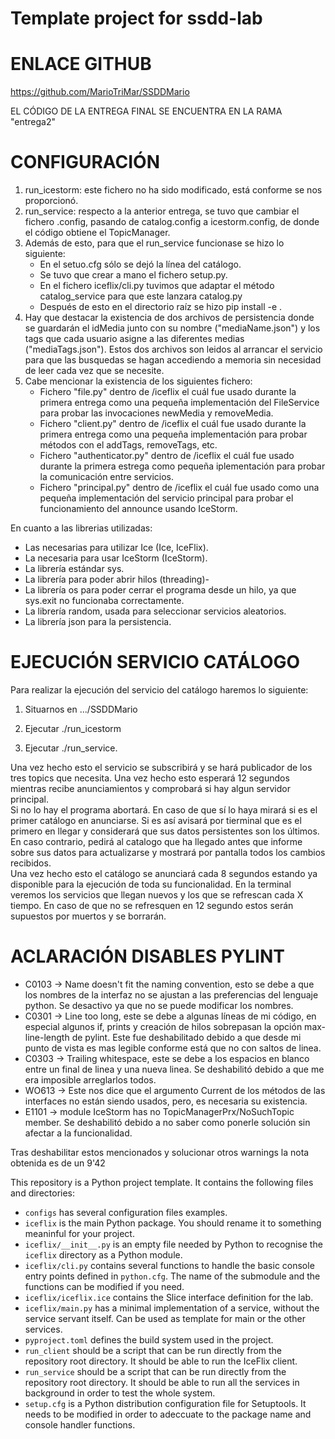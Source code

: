# Template project for ssdd-lab

# ENLACE GITHUB
https://github.com/MarioTriMar/SSDDMario

EL CÓDIGO DE LA ENTREGA FINAL SE ENCUENTRA EN LA RAMA "entrega2"

# CONFIGURACIÓN 
1. run_icestorm: este fichero no ha sido modificado, está conforme se nos proporcionó.
2. run_service: respecto a la anterior entrega, se tuvo que cambiar el fichero .config, pasando de catalog.config a icestorm.config, de donde
el código obtiene  el TopicManager.
3. Además de esto, para que el run_service funcionase se hizo lo siguiente:
    - En el setuo.cfg sólo se dejó la línea del catálogo.
    - Se tuvo que crear a mano el fichero setup.py.
    - En el fichero iceflix/cli.py tuvimos que adaptar el método catalog_service para que este lanzara catalog.py
    - Después de esto en el directorio raíz se hizo pip install -e .
4. Hay que destacar la existencia de dos archivos de persistencia donde se guardarán el idMedia junto con su nombre ("mediaName.json") y los tags que cada usuario asigne a las diferentes medias ("mediaTags.json"). Estos dos archivos son leidos al arrancar el servicio para que las busquedas se hagan accediendo a memoria sin necesidad de leer cada vez 
que se necesite.
5. Cabe mencionar la existencia de los siguientes fichero:
    - Fichero "file.py" dentro de /iceflix el cuál fue usado durante la primera entrega como una  pequeña implementación del FileService para probar las invocaciones newMedia y removeMedia.
    - Fichero "client.py" dentro de /iceflix el cuál fue usado durante la primera entrega como una pequeña implementación para probar métodos con el addTags, removeTags, etc.
    - Fichero "authenticator.py" dentro de /iceflix el cuál fue usado durante la primera estrega como pequeña iplementación para probar la comunicación entre servicios.
    - Fichero "principal.py" dentro de /iceflix el cuál fue usado como una pequeña implementación del servicio principal para probar el funcionamiento del announce usando IceStorm.

En cuanto a las librerias utilizadas: 
  - Las necesarias para utilizar Ice (Ice, IceFlix).
  - La necesaria para usar IceStorm (IceStorm).
  - La librería estándar sys.
  - La librería para poder abrir hilos (threading)-
  - La librería os para poder cerrar el programa desde un hilo, ya que sys.exit no funcionaba correctamente. 
  - La librería random, usada para seleccionar servicios aleatorios.
  - La librería json para la persistencia.
# EJECUCIÓN SERVICIO CATÁLOGO
Para realizar la ejecución del servicio del catálogo haremos lo siguiente:

1. Situarnos en .../SSDDMario

2. Ejecutar ./run_icestorm

3. Ejecutar ./run_service. 

Una vez hecho esto el servicio se subscribirá y se hará publicador de los tres topics que necesita. Una vez hecho esto esperará 12 segundos mientras recibe anunciamientos y comprobará si hay algun servidor principal.  
Si no lo hay el programa abortará. En caso de que sí lo haya mirará si es el primer catálogo en anunciarse. Si es así avisará por tierminal que es el primero en llegar y considerará que sus datos persistentes son los últimos. En caso contrario, pedirá al catalogo que ha llegado antes que informe sobre sus datos para actualizarse y mostrará por pantalla todos los cambios recibidos.  
Una vez hecho esto el catálogo se anunciará cada 8 segundos estando ya disponible para la ejecución de toda su funcionalidad.
En la terminal veremos los servicios que llegan nuevos y los que se refrescan cada X tiempo. En caso de que no se refresquen en 12 segundo estos serán supuestos por muertos y se borrarán.


# ACLARACIÓN DISABLES PYLINT
- C0103 -> Name doesn't fit the naming convention, esto se debe a que los nombres de la interfaz no se ajustan a las preferencias del lenguaje python. Se desactivo ya que no se puede modificar los nombres.
- C0301 -> Line too long, este se debe a algunas líneas de mi código, en especial algunos if, prints y creación de hilos sobrepasan la opción max-line-length de pylint. Este fue deshabilitado debido a que desde mi punto de vista es mas legible conforme está que no con saltos de linea.
- C0303 -> Trailing whitespace, este se debe a los espacios en blanco entre un final de linea y una nueva linea. Se deshabilitó debido a que me era imposible arreglarlos todos.
- WO613 -> Este nos dice que el argumento Current de los métodos de las interfaces no están siendo usados, pero, es necesaria su existencia.
- E1101 -> module IceStorm has no TopicManagerPrx/NoSuchTopic member. Se deshabilitó debido a no saber como ponerle solución sin afectar a la funcionalidad.

Tras deshabilitar estos mencionados y solucionar otros warnings la nota obtenida es de un 9'42


This repository is a Python project template.
It contains the following files and directories:

- `configs` has several configuration files examples.
- `iceflix` is the main Python package.
  You should rename it to something meaninful for your project.
- `iceflix/__init__.py` is an empty file needed by Python to
  recognise the `iceflix` directory as a Python module.
- `iceflix/cli.py` contains several functions to handle the basic console entry points
  defined in `python.cfg`.
  The name of the submodule and the functions can be modified if you need.
- `iceflix/iceflix.ice` contains the Slice interface definition for the lab.
- `iceflix/main.py` has a minimal implementation of a service,
  without the service servant itself.
  Can be used as template for main or the other services.
- `pyproject.toml` defines the build system used in the project.
- `run_client` should be a script that can be run directly from the
  repository root directory. It should be able to run the IceFlix
  client.
- `run_service` should be a script that can be run directly from the
  repository root directory. It should be able to run all the services
  in background in order to test the whole system.
- `setup.cfg` is a Python distribution configuration file for Setuptools.
  It needs to be modified in order to adeccuate to the package name and
  console handler functions.
